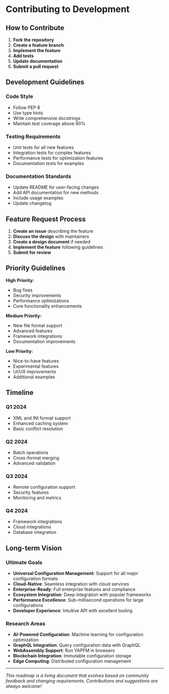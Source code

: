 # Contributing to Development

## How to Contribute

1. **Fork the repository**
2. **Create a feature branch**
3. **Implement the feature**
4. **Add tests**
5. **Update documentation**
6. **Submit a pull request**

## Development Guidelines

### Code Style
- Follow PEP 8
- Use type hints
- Write comprehensive docstrings
- Maintain test coverage above 90%

### Testing Requirements
- Unit tests for all new features
- Integration tests for complex features
- Performance tests for optimization features
- Documentation tests for examples

### Documentation Standards
- Update README for user-facing changes
- Add API documentation for new methods
- Include usage examples
- Update changelog

## Feature Request Process

1. **Create an issue** describing the feature
2. **Discuss the design** with maintainers
3. **Create a design document** if needed
4. **Implement the feature** following guidelines
5. **Submit for review**

## Priority Guidelines

**High Priority:**
- Bug fixes
- Security improvements
- Performance optimizations
- Core functionality enhancements

**Medium Priority:**
- New file format support
- Advanced features
- Framework integrations
- Documentation improvements

**Low Priority:**
- Nice-to-have features
- Experimental features
- UI/UX improvements
- Additional examples

## Timeline

### Q1 2024
- XML and INI format support
- Enhanced caching system
- Basic conflict resolution

### Q2 2024
- Batch operations
- Cross-format merging
- Advanced validation

### Q3 2024
- Remote configuration support
- Security features
- Monitoring and metrics

### Q4 2024
- Framework integrations
- Cloud integrations
- Database integration

## Long-term Vision

### Ultimate Goals
- **Universal Configuration Management**: Support for all major configuration formats
- **Cloud-Native**: Seamless integration with cloud services
- **Enterprise-Ready**: Full enterprise features and compliance
- **Ecosystem Integration**: Deep integration with popular frameworks
- **Performance Excellence**: Sub-millisecond operations for large configurations
- **Developer Experience**: Intuitive API with excellent tooling

### Research Areas
- **AI-Powered Configuration**: Machine learning for configuration optimization
- **GraphQL Integration**: Query configuration data with GraphQL
- **WebAssembly Support**: Run YAPFM in browsers
- **Blockchain Integration**: Immutable configuration storage
- **Edge Computing**: Distributed configuration management

---

*This roadmap is a living document that evolves based on community feedback and changing requirements. Contributions and suggestions are always welcome!*

